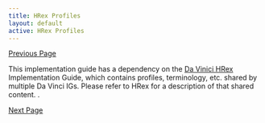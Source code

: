 ```yaml
---
title: HRex Profiles
layout: default
active: HRex Profiles
---
```


[Previous Page](CDex_Profiles_and_Extensions.html)

This implementation guide has a dependency on the [Da Vinici HRex](http://hl7.org/fhir/us/davinci-hrex/) Implementation Guide, which contains profiles, terminology, etc. shared by multiple Da Vinci IGs. Please refer to HRex for a description of that shared content. . 

[Next Page](US_Core_STU3_(FHIR_R4)_Profiles.html)